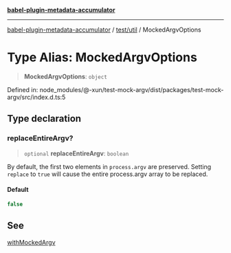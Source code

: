 [**babel-plugin-metadata-accumulator**](../../../README.md)

***

[babel-plugin-metadata-accumulator](../../../README.md) / [test/util](../README.md) / MockedArgvOptions

# Type Alias: MockedArgvOptions

> **MockedArgvOptions**: `object`

Defined in: node\_modules/@-xun/test-mock-argv/dist/packages/test-mock-argv/src/index.d.ts:5

## Type declaration

### replaceEntireArgv?

> `optional` **replaceEntireArgv**: `boolean`

By default, the first two elements in `process.argv` are preserved. Setting
`replace` to `true` will cause the entire process.argv array to be
replaced.

#### Default

```ts
false
```

## See

[withMockedArgv](../functions/withMockedArgv.md)
